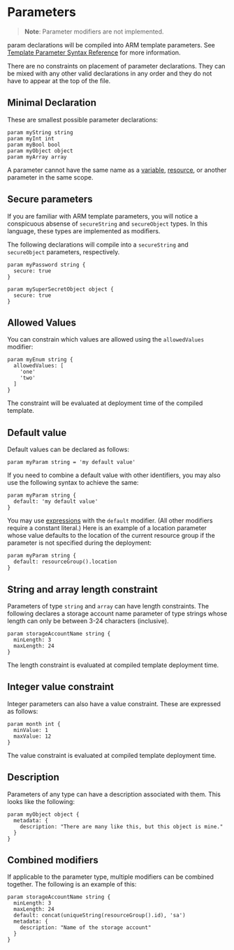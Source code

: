 # Parameters
> **Note**: Parameter modifiers are not implemented.

param declarations will be compiled into ARM template parameters. See [Template Parameter Syntax Reference](https://docs.microsoft.com/en-us/azure/azure-resource-manager/templates/template-syntax#parameters) for more information.

There are no constraints on placement of parameter declarations. They can be mixed with any other valid declarations in any order and they do not have to appear at the top of the file.

## Minimal Declaration
These are smallest possible parameter declarations:
```
param myString string
param myInt int
param myBool bool
param myObject object
param myArray array
```

A parameter cannot have the same name as a [variable](./variables.md), [resource](./resources.md), or another parameter in the same scope.

## Secure parameters
If you are familiar with ARM template parameters, you will notice a conspicuous absense of `secureString` and `secureObject` types. In this language, these types are implemented as modifiers.

The following declarations will compile into a `secureString` and `secureObject` parameters, respectively.
```
param myPassword string { 
  secure: true
}

param mySuperSecretObject object { 
  secure: true
}
```
## Allowed Values
You can constrain which values are allowed using the `allowedValues` modifier:
```
param myEnum string {
  allowedValues: [
    'one'
    'two'
  ]
}
```

The constraint will be evaluated at deployment time of the compiled template.

## Default value
Default values can be declared as follows:
```
param myParam string = 'my default value'
```

If you need to combine a default value with other identifiers, you may also use the following syntax to achieve the same:
```
param myParam string {
  default: 'my default value'
}
```

You may use [expressions](./expressions.md) with the `default` modifier. (All other modifiers require a constant literal.) Here is an example of a location parameter whose value defaults to the location of the current resource group if the parameter is not specified during the deployment:
```
param myParam string {
  default: resourceGroup().location
}
```

## String and array length constraint
Parameters of type `string` and `array` can have length constraints. The following declares a storage account name parameter of type strings whose length can only be between 3-24 characters (inclusive).
```
param storageAccountName string {
  minLength: 3
  maxLength: 24
}
```

The length constraint is evaluated at compiled template deployment time.

## Integer value constraint
Integer parameters can also have a value constraint. These are expressed as follows:
```
param month int {
  minValue: 1
  maxValue: 12
}
```

The value constraint is evaluated at compiled template deployment time.

## Description
Parameters of any type can have a description associated with them. This looks like the following:
```
param myObject object {
  metadata: {
    description: "There are many like this, but this object is mine."
  }
}
```

## Combined modifiers
If applicable to the parameter type, multiple modifiers can be combined together. The following is an example of this:
```
param storageAccountName string {
  minLength: 3
  maxLength: 24
  default: concat(uniqueString(resourceGroup().id), 'sa')
  metadata: {
    description: "Name of the storage account"
  }
}
```